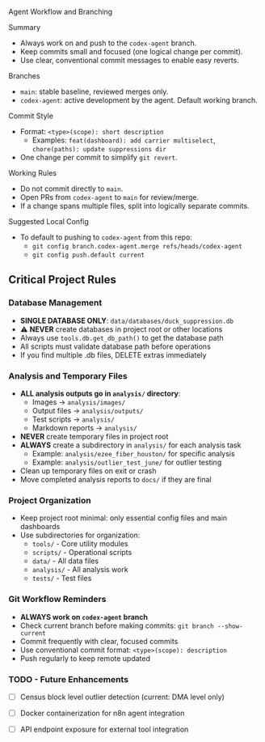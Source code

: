 Agent Workflow and Branching

Summary
- Always work on and push to the `codex-agent` branch.
- Keep commits small and focused (one logical change per commit).
- Use clear, conventional commit messages to enable easy reverts.

Branches
- `main`: stable baseline, reviewed merges only.
- `codex-agent`: active development by the agent. Default working branch.

Commit Style
- Format: `<type>(scope): short description`
  - Examples: `feat(dashboard): add carrier multiselect`, `chore(paths): update suppressions dir`
- One change per commit to simplify `git revert`.

Working Rules
- Do not commit directly to `main`.
- Open PRs from `codex-agent` to `main` for review/merge.
- If a change spans multiple files, split into logically separate commits.

Suggested Local Config
- To default to pushing to `codex-agent` from this repo:
  - `git config branch.codex-agent.merge refs/heads/codex-agent`
  - `git config push.default current`

## Critical Project Rules

### Database Management
- **SINGLE DATABASE ONLY**: `data/databases/duck_suppression.db`
- ⚠️ **NEVER** create databases in project root or other locations
- Always use `tools.db.get_db_path()` to get the database path
- All scripts must validate database path before operations
- If you find multiple .db files, DELETE extras immediately

### Analysis and Temporary Files
- **ALL analysis outputs go in `analysis/` directory**:
  - Images → `analysis/images/`
  - Output files → `analysis/outputs/`
  - Test scripts → `analysis/`
  - Markdown reports → `analysis/`
- **NEVER** create temporary files in project root
- **ALWAYS** create a subdirectory in `analysis/` for each analysis task
  - Example: `analysis/ezee_fiber_houston/` for specific analysis
  - Example: `analysis/outlier_test_june/` for outlier testing
- Clean up temporary files on exit or crash
- Move completed analysis reports to `docs/` if they are final

### Project Organization
- Keep project root minimal: only essential config files and main dashboards
- Use subdirectories for organization:
  - `tools/` - Core utility modules
  - `scripts/` - Operational scripts
  - `data/` - All data files
  - `analysis/` - All analysis work
  - `tests/` - Test files

### Git Workflow Reminders
- **ALWAYS work on `codex-agent` branch**
- Check current branch before making commits: `git branch --show-current`
- Commit frequently with clear, focused commits
- Use conventional commit format: `<type>(scope): description`
- Push regularly to keep remote updated

### TODO - Future Enhancements
- [ ] Census block level outlier detection (current: DMA level only)
- [ ] Docker containerization for n8n agent integration
- [ ] API endpoint exposure for external tool integration


